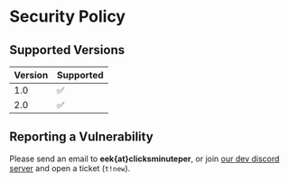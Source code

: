 # Security Policy

## Supported Versions

| Version | Supported          |
| ------- | ------------------ |
| 1.0   | :white_check_mark:                |
| 2.0 | :white_check_mark: |

## Reporting a Vulnerability

Please send an email to **eek{at}clicksminuteper**, or join [our dev discord server](https://addhq.xyz/api/server/dds-dev) and open a ticket (`t!new`).
